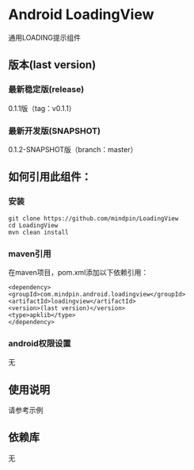 Android LoadingView
===========
通用LOADING提示组件 

## 版本(last version)
### 最新稳定版(release)
0.1.1版（tag：v0.1.1）
### 最新开发版(SNAPSHOT)
0.1.2-SNAPSHOT版（branch：master）

## 如何引用此组件：
### 安装
```
git clone https://github.com/mindpin/LoadingView
cd LoadingView
mvn clean install
```

### maven引用
在maven项目，pom.xml添加以下依赖引用：

```
<dependency>
<groupId>com.mindpin.android.loadingview</groupId>
<artifactId>loadingview</artifactId>
<version>(last version)</version>
<type>apklib</type>
</dependency>
```

### android权限设置
无

## 使用说明
请参考示例

## 依赖库
无

